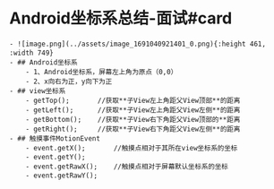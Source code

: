 # Android坐标系总结-面试#card
	- ![image.png](../assets/image_1691040921401_0.png){:height 461, :width 749}
	- ## Android坐标系
		- 1、Android坐标系，屏幕左上角为原点（0,0）
		- 2、x向右为正，y向下为正
	- ## view坐标系
		- getTop();       //获取**子View左上角距父View顶部**的距离
		- getLeft();      //获取**子View左上角距父View左侧**的距离
		- getBottom();    //获取**子View右下角距父View顶部的**距离
		- getRight();     //获取**子View右下角距父View左侧**的距离
	- ## 触摸事件MotionEvent
		- event.getX();       //触摸点相对于其所在view坐标系的坐标
		- event.getY();
		- event.getRawX();    //触摸点相对于屏幕默认坐标系的坐标
		- event.getRawY();